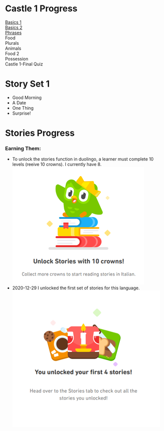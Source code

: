 # Castle 1 Progress <br>
[Basics 1](https://github.com/EO4wellness/T-I-L/blob/main/polyglot/italiano/castle-1/Basics-1.md)<br>
[Basics 2](https://github.com/EO4wellness/T-I-L/blob/main/polyglot/italiano/castle-1/Basics-2.md)<br>
[Phrases](https://github.com/EO4wellness/T-I-L/tree/main/polyglot/italiano/castle-1/Phrases)<br>
Food<br>
Plurals<br>
Animals<br>
Food 2 <br>
Possession <br>
Castle 1-Final Quiz <br>

# Story Set 1
* Good Morning
* A Date 
* One Thing 
* Surprise! 
 
# Stories Progress <br>
### Earning Them:
* To unlock the stories function in duolingo, a learner must complete 10 levels (reeive 10 crowns).  I currently have 8.<br>
![Need 10 CROWNS for Stories](https://github.com/EO4wellness/T-I-L/blob/main/polyglot/italiano/images/stories-10%20crowns.png)
* 2020-12-29 I unlocked the first set of stories for this language. 
![Stories-set1](https://github.com/EO4wellness/T-I-L/blob/main/polyglot/italiano/castle-1/2020-12-29_stories-unlocked_italian.png) 


